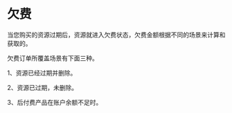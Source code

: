 

# 欠费

当您购买的资源过期后，资源就进入欠费状态，欠费金额根据不同的场景来计算和获取的。

欠费订单所覆盖场景有下面三种。

1、资源已经过期并删除。

2、资源已过期，未删除。

3、后付费产品在账户余额不足时。
